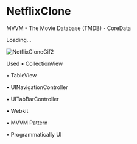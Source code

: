 # NetflixClone

MVVM - The Movie Database (TMDB) - CoreData

Loading...

![NetflixCloneGif2](https://user-images.githubusercontent.com/58392243/215760938-c78b3b27-9a9b-467a-8cec-97d4ed0c66c8.gif)

Used
• CollectionView

• TableView

• UINavigationController

• UITabBarController

• Webkit

• MVVM Pattern

• Programmatically UI

